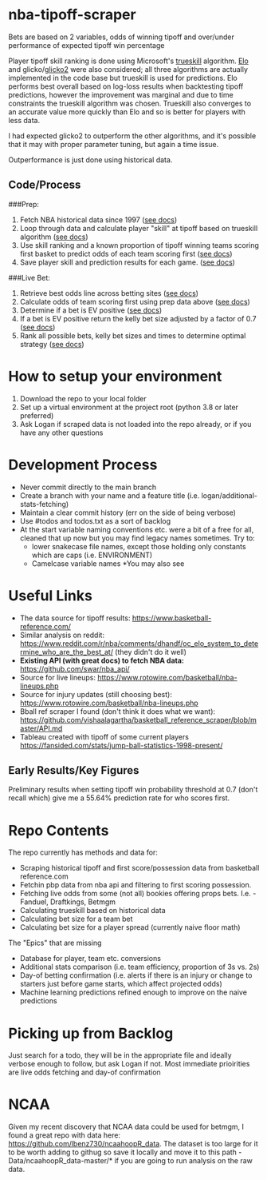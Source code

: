 # nba-tipoff-scraper

Bets are based on 2 variables, odds of winning tipoff and over/under performance of expected tipoff win percentage

Player tipoff skill ranking is done using Microsoft's [trueskill]( https://trueskill.org/) algorithm.
[Elo](https://github.com/sublee/elo) and glicko/[glicko2](https://github.com/sublee/glicko2) were also considered; all three algorithms are actually implemented in the code base but trueskill is used for predictions.
Elo performs best overall based on log-loss results when backtesting tipoff predictions, however the improvement was marginal and
due to time constraints the trueskill algorithm was chosen. Trueskill also converges to an accurate value more quickly than
Elo and so is better for players with less data.

I had expected glicko2 to outperform the other algorithms, and it's possible that it may with proper parameter tuning, but again a time issue.

Outperformance is just done using historical data.


## Code/Process

###Prep:

1. Fetch NBA historical data since 1997 ([see docs]())
2. Loop through data and calculate player "skill" at tipoff based on trueskill algorithm ([see docs]())
3. Use skill ranking and a known proportion of tipoff winning teams scoring first basket to predict odds of each team scoring first ([see docs]())
4. Save player skill and prediction results for each game. ([see docs]())

###Live Bet:

1. Retrieve best odds line across betting sites ([see docs](src/live_data/live_data_README.md))
2. Calculate odds of team scoring first using prep data above ([see docs](src/odds_and_statistics/odds_README.md))
3. Determine if a bet is EV positive ([see docs]())
4. If a bet is EV positive return the kelly bet size adjusted by a factor of 0.7 ([see docs]())
5. Rank all possible bets, kelly bet sizes and times to determine optimal strategy ([see docs]())

# How to setup your environment

1. Download the repo to your local folder
2. Set up a virtual environment at the project root (python 3.8 or later preferred)
3. Ask Logan if scraped data is not loaded into the repo already, or if you have any other questions

# Development Process

- Never commit directly to the main branch
- Create a branch with your name and a feature title (i.e. logan/additional-stats-fetching)
- Maintain a clear commit history (err on the side of being verbose)
- Use #todos and todos.txt as a sort of backlog
- At the start variable naming conventions etc. were a bit of a free for all, cleaned that up now but you may find legacy names sometimes. Try to:
  - lower snakecase file names, except those holding only constants which are caps (i.e. ENVIRONMENT)
  - Camelcase variable names
  \*You may also see 

# Useful Links

- The data source for tipoff results: https://www.basketball-reference.com/
- Similar analysis on reddit: https://www.reddit.com/r/nba/comments/dhandf/oc_elo_system_to_determine_who_are_the_best_at/ (they didn't do it well)
- **Existing API (with great docs) to fetch NBA data:**  https://github.com/swar/nba_api/
- Source for live lineups: https://www.rotowire.com/basketball/nba-lineups.php
- Source for injury updates (still choosing best): https://www.rotowire.com/basketball/nba-lineups.php
- Bball ref scraper I found (don't think it does what we want): https://github.com/vishaalagartha/basketball_reference_scraper/blob/master/API.md
- Tableau created with tipoff of some current players https://fansided.com/stats/jump-ball-statistics-1998-present/

## Early Results/Key Figures

Preliminary results when setting tipoff win probability threshold at 0.7 (don't recall which) give me a 55.64% prediction rate for who scores first.

# Repo Contents

The repo currently has methods and data for:
  - Scraping historical tipoff and first score/possession data from basketball reference.com 
  - Fetchin pbp data from nba api and filtering to first scoring possession.
  - Fetching live odds from some (not all) bookies offering props bets. I.e. - Fanduel, Draftkings, Betmgm
  - Calculating trueskill based on historical data
  - Calculating bet size for a team bet
  - Calculating bet size for a player spread (currently naive floor math)
 
The "Epics" that are missing
  - Database for player, team etc. conversions
  - Additional stats comparison (i.e. team efficiency, proportion of 3s vs. 2s)
  - Day-of betting confirmation (i.e. alerts if there is an injury or change to starters just before game starts, which affect projected odds)
  - Machine learning predictions refined enough to improve on the naive predictions

# Picking up from Backlog
Just search for a todo, they will be in the appropriate file and ideally verbose enough to follow, but ask Logan if not. Most immediate prioirities are live odds fetching and day-of confirmation

# NCAA
Given my recent discovery that NCAA data could be used for betmgm, I found a great repo with data here: https://github.com/lbenz730/ncaahoopR_data. The dataset is too large for it to be worth adding to githug so save it locally and move it to this path - Data/ncaahoopR_data-master/* if you are going to run analysis on the raw data.
